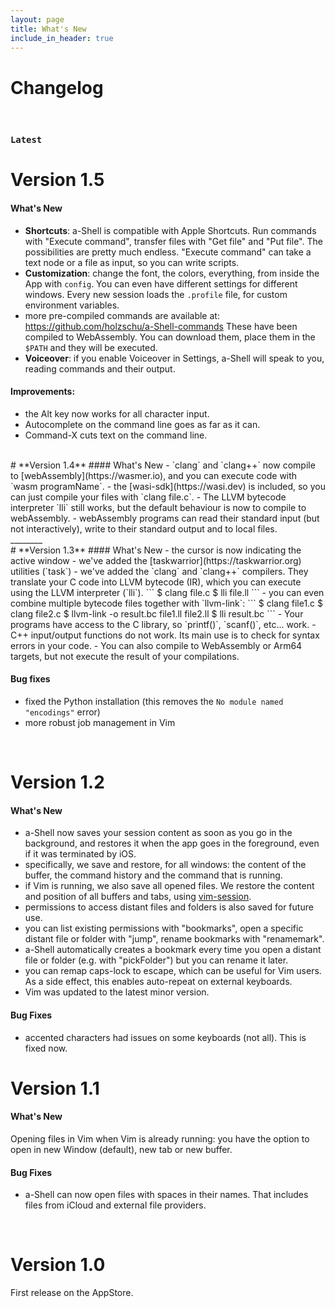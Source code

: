 ```yaml
---
layout: page
title: What's New
include_in_header: true
---
```


# Changelog

<br>

### `Latest`

# **Version 1.5**
#### What's New
- **Shortcuts**: a-Shell is compatible with Apple Shortcuts. Run commands with "Execute command", transfer files with "Get file" and "Put file". The possibilities are pretty much endless. "Execute command" can take a text node or a file as input, so you can write scripts.
- **Customization**: change the font, the colors, everything, from inside the App with `config`. You can even have different settings for different windows. Every new session loads the `.profile` file, for custom environment variables.
- more pre-compiled commands are available at: https://github.com/holzschu/a-Shell-commands These have been compiled to WebAssembly. You can download them, place them in the `$PATH` and they will be executed. 
- **Voiceover**: if you enable Voiceover in Settings, a-Shell will speak to you, reading commands and their output. 

#### Improvements:
- the Alt key now works for all character input. 
- Autocomplete on the command line goes as far as it can.
- Command-X cuts text on the command line.

<br>
# **Version 1.4**
#### What's New
- `clang` and `clang++` now compile to [webAssembly](https://wasmer.io), and you can execute code with `wasm programName`.
- the [wasi-sdk](https://wasi.dev) is included, so you can just compile your files with `clang file.c`.
- The LLVM bytecode interpreter `lli` still works, but the default behaviour is now to compile to webAssembly.
- webAssembly programs can read their standard input (but not interactively), write to their standard output and to local files.

<br>
________
<br>
# **Version 1.3**
#### What's New
- the cursor is now indicating the active window 
- we've added the [taskwarrior](https://taskwarrior.org) utilities (`task`) 
- we've added the `clang` and `clang++` compilers. They translate your C code into LLVM bytecode (IR), which you can execute using the LLVM interpreter (`lli`).
```
$ clang file.c
$ lli file.ll
```
- you can even combine multiple bytecode files together with `llvm-link`:
```
$ clang file1.c
$ clang file2.c
$ llvm-link -o result.bc file1.ll file2.ll
$ lli result.bc
```
- Your programs have access to the C library, so `printf()`, `scanf()`, etc... work.
- C++ input/output functions do not work. Its main use is to check for syntax errors in your code.
- You can also compile to WebAssembly or Arm64 targets, but not execute the result of your compilations. 


#### Bug fixes
- fixed the Python installation (this removes the `No module named "encodings"` error)
- more robust job management in Vim

<br>

# **Version 1.2**

#### What's New
- a-Shell now saves your session content as soon as you go in the background, and restores it when the app goes in the foreground, even if it was terminated by iOS. 
- specifically, we save and restore, for all windows: the content of the buffer, the command history and the command that is running.
- if Vim is running, we also save all opened files. We restore the content and position of all buffers and tabs, using [vim-session](https://github.com/xolox/vim-session).
- permissions to access distant files and folders is also saved for future use. 
- you can list existing permissions with "bookmarks", open a specific distant file or folder with "jump", rename bookmarks with "renamemark".
- a-Shell automatically creates a bookmark every time you open a distant file or folder (e.g. with "pickFolder") but you can rename it later.
- you can remap caps-lock to escape, which can be useful for Vim users. As a side effect, this enables auto-repeat on external keyboards. 
- Vim was updated to the latest minor version. 

#### Bug Fixes
- accented characters had issues on some keyboards (not all). This is fixed now.


# **Version 1.1**

#### What's New
Opening files in Vim when Vim is already running: you have the option to open in new Window (default), new tab or new buffer. 

#### Bug Fixes
- a-Shell can now open files with spaces in their names. That includes files from iCloud and external file providers. 

<br>

# **Version 1.0**
First release on the AppStore. 

<br>
